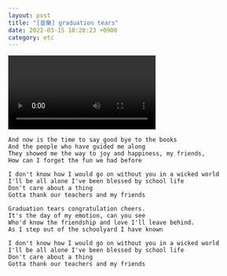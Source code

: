 ```yaml
---
layout: post
title: "[音樂] graduation tears"
date: 2022-03-15 10:20:23 +0900
category: etc
---
```


<div class="video-container">
    <video id="player" class="video-js vjs-default-skin vjs-big-play-centered" data-json="/public/json/etc/graduation_tears.json"></video>
</div>

```
And now is the time to say good bye to the books
And the people who have guided me along
They showed me the way to joy and happiness, my friends,
How can I forget the fun we had before

I don't know how I would go on without you in a wicked world
I'll be all alone I've been blessed by school life
Don't care about a thing
Gotta thank our teachers and my friends

Graduation tears congratulation cheers.
It's the day of my emotion, can you see
Who'd know the friendship and love I'll leave behind.
As I step out of the schoolyard I have known

I don't know how I would go on without you in a wicked world
I'll be all alone I've been blessed by school life
Don't care about a thing
Gotta thank our teachers and my friends
```